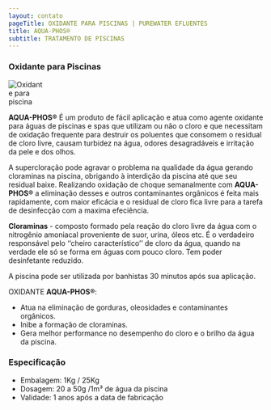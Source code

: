 ```yaml
---
layout: contato
pageTitle: OXIDANTE PARA PISCINAS | PUREWATER EFLUENTES
title: AQUA-PHOS®
subtitle: TRATAMENTO DE PISCINAS
---
```


### Oxidante para Piscinas

<img class="img-responsive pull-right" style="max-width: 70;" src="../../website/images/Oxidante para piscina.png" alt="Oxidante para piscina">

**AQUA-PHOS®** É um produto de fácil aplicação e atua como agente oxidante para águas de piscinas e spas que utilizam ou não o cloro e que necessitam de oxidação frequente para destruir os poluentes que consomem o residual de cloro livre, causam turbidez na água, odores desagradáveis e irritação da pele e dos olhos. 

A supercloração pode agravar o problema na qualidade da água gerando cloraminas na piscina, obrigando à interdição da piscina até que seu residual baixe. Realizando oxidação de choque semanalmente com **AQUA-PHOS®** a eliminação desses e outros contaminantes orgânicos é feita mais rapidamente, com maior eficácia e o residual de cloro fica livre para a tarefa de desinfecção com a maxima efeciência.  

>
**Cloraminas** - composto formado pela reação do cloro livre da água com o nitrogênio amoniacal proveniente de suor, urina, óleos etc. É o verdadeiro responsável pelo ‘‘cheiro  característico’’ de cloro da água, quando na verdade ele só se forma em águas com pouco cloro. Tem poder desinfetante reduzido.
>

A piscina pode ser utilizada por banhistas 30 minutos após sua aplicação.
  
OXIDANTE **AQUA-PHOS®**:

- Atua na eliminação de gorduras, oleosidades e contaminantes orgânicos.
- Inibe a formação de cloraminas.
- Gera melhor performance no desempenho do cloro e o brilho da água da piscina.

### Especificação 

- Embalagem: 1Kg / 25Kg 
- Dosagem: 20 a 50g /1m³ de água da piscina
- Validade: 1 anos após a data de fabricação


